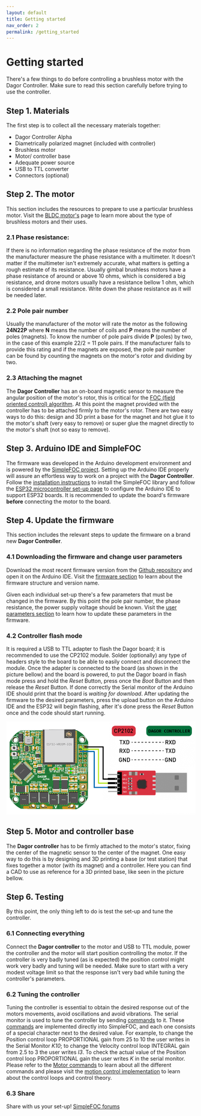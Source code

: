 ```yaml
---
layout: default
title: Getting started
nav_order: 2
permalink: /getting_started
---
```


# Getting started

There's a few things to do before controlling a brushless motor with the Dagor Controller. Make sure to read this section carefully before trying to use the controller.

## Step 1. Materials

The first step is to collect all the necessary materials together:

- Dagor Controller Alpha
- Diametrically polarized magnet (included with controller)
- Brushless motor
- Motor/ controller base
- Adequate power source
- USB to TTL converter
- Connectors (optional)

## Step 2. The motor

This section includes the resources to prepare to use a particular brushless motor. Visit the [BLDC motor's](https://docs.simplefoc.com/bldc_motors) page to learn more about the type of brushless motors and their uses.

### 2.1 Phase resistance:

If there is no information regarding the phase resistance of the motor from the manufacturer measure the phase resistance with a multimeter. It doesn't matter if the multimeter isn't extremely accurate, what matters is getting a rough estimate of its resistance. Usually gimbal brushless motors have a phase resistance of around or above 10 ohms, which is considered a big resistance, and drone motors usually have a resistance bellow 1 ohm, which is considered a small resistance. Write down the phase resistance as it will be needed later.

### 2.2 Pole pair number

Usually the manufacturer of the motor will rate the motor as the following **24N22P** where **N** means the number of coils and **P** means the number of poles (magnets). To know the number of pole pairs divide **P** (poles) by two, in the case of this example 22/2 = 11 pole pairs. If the manufacturer fails to provide this rating and if the magnets are exposed, the pole pair number can be found by counting the magnets on the motor's rotor and dividing by two.

### 2.3 Attaching the magnet

The **Dagor Controller** has an on-board magnetic sensor to measure the angular position of the motor's rotor, this is critical for the [FOC (field oriented control) algorithm](https://docs.simplefoc.com/foc_theory). At this point the magnet provided with the controller has to be attached firmly to the motor's rotor. There are two easy ways to do this: design and 3D print a base for the magnet and hot glue it to the motor's shaft (very easy to remove) or super glue the magnet directly to the motor's shaft (not so easy to remove).

## Step 3. Arduino IDE and SimpleFOC

The firmware was developed in the Arduino development environment and is powered by the [SimpleFOC project](https://www.simplefoc.com/). Setting up the Arduino IDE properly will assure an effortless way to work on a project with the **Dagor Controller**. Follow the [installation instructions](https://docs.simplefoc.com/installation) to install the SimpleFOC library and follow the [ESP32 microcontroller set-up page](https://docs.simplefoc.com/microcontrollers#esp32-boards-support) to configure the Arduino IDE to support ESP32 boards. It is recommended to update the board's firmware **before** connecting the motor to the board.

## Step 4. Update the firmware

This section includes the relevant steps to update the firmware on a brand new **Dagor Controller**.

### 4.1 Downloading the firmware and change user parameters

Download the most recent firmware version from the [Github repository](https://github.com/byDagor/Dagor-Brushless-Controller/tree/master/Firmware) and open it on the Arduino IDE. Visit the [firmware section](https://bydagor.github.io/Dagor-Brushless-Controller/Firmware) to learn about the firmware structure and version name.

Given each individual set-up there's a few parameters that must be changed in the firmware. By this point the pole pair number, the phase resistance, the power supply voltage should be known. Visit the [user parameters section](https://bydagor.github.io/Dagor-Brushless-Controller/user_param) to learn how to update these parameters in the firmware.

### 4.2 Controller flash mode

It is required a USB to TTL adapter to flash the Dagor board; it is recommended to use the CP2102 module. Solder (optionally) any type of headers style to the board to be able to easily connect and disconnect the module. Once the adapter is connected to the board (as shown in the picture bellow) and the board is powered, to put the Dagor board in flash mode press and hold the *Reset* Button, press once the *Boot* Button and then release the *Reset* Button. If done correctly the Serial monitor of the Arduino IDE should print that the board is *waiting for download*. After updating the firmware to the desired parameters, press the upload button on the Arduino IDE and the ESP32 will begin flashing, after it's done press the *Reset* Button once and the code should start running.

![CP2102](Images/DagorCP2102.png)

## Step 5. Motor and controller base

The **Dagor controller** has to be firmly attached to the motor's stator, fixing the center of the magnetic sensor to the center of the magnet. One easy way to do this is by designing and 3D printing a base (or test station) that fixes together a motor (with its magnet) and a controller. Here you can find a CAD to use as reference for a 3D printed base, like seen in the picture bellow.

## Step 6. Testing

By this point, the only thing left to do is test the set-up and tune the controller.

### 6.1 Connecting everything

Connect the **Dagor controller** to the motor and USB to TTL module, power the controller and the motor will start position controlling the motor. If the controller is very badly tuned (as is expected) the position control might work very badly and tuning will be needed. Make sure to start with a very modest voltage limit so that the response isn't very bad while tuning the controller's parameters.

### 6.2 Tuning the controller

Tuning the controller is essential to obtain the desired response out of the motors movements, avoid oscillations and avoid vibrations. The serial monitor is used to tune the controller by sending [commands](https://docs.simplefoc.com/communication) to it. These [commands](https://docs.simplefoc.com/communication) are implemented directly into SimpleFOC, and each one consists of a special character next to the desired value. For example, to change the Position control loop PROPORTIONAL gain from 25 to 10 the user writes in the Serial Monitor *K10*; to change the Velocity control loop INTEGRAL gain from 2.5 to 3 the user writes *I3*. To check the actual value of the Position control loop PROPORTIONAL gain the user writes *K* in the serial monitor. Please refer to the [Motor commands](https://docs.simplefoc.com/communication) to learn about all the different commands and please visit the [motion control implementation](https://docs.simplefoc.com/motion_control_implementation) to learn about the control loops and control theory.

### 6.3 Share

Share with us your set-up! [SimpleFOC forums](https://community.simplefoc.com/)
